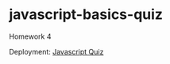# javascript-basics-quiz
Homework 4

Deployment: [Javascript Quiz](https://ducktrshessami.github.io/javascript-basics-quiz/)

